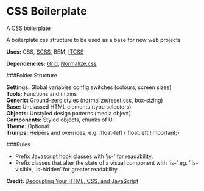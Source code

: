 # CSS Boilerplate
A CSS boilerplate

A boilerplate css structure to be used as a base for new web projects

<strong>Uses:</strong> CSS, <a href="http://sass-lang.com/">SCSS</a>, BEM, <a href="http://itcss.io/">ITCSS</a>

<strong>Dependencies:</strong> <a href="https://github.com/beardedboy/Grid">Grid</a>, <a href="http://github.com/necolas/normalize.css">Normalize.css</a>

###Folder Structure

<b>Settings:</b> Global variables config switches (colours, screen sizes)</br>
<b>Tools:</b>  Functions and mixins</br>
<b>Generic:</b>  Ground-zero styles (normalize/reset.css, box-sizing)</br>
<b>Base:</b>  Unclassed HTML elements (type selectors)</br>
<b>Objects:</b>  Unstyled design patterns (media object)</br>
<b>Components:</b>  Styled objects, chunks of UI</br>
<b>Theme:</b>  Optional</br>
<b>Trumps:</b>  Helpers and overrides, e.g. .float-left { float:left !important;}</br>

###Rules

<ul>
<li>Prefix Javascript hook classes with 'js-' for readability.</li>
<li>Prefix classes that alter the state of a visual component with 'is-' eg. '.is-visible, .is-hidden' for greater readability.</li>
</ul>

<b>Credit: </b><a href="http://philipwalton.com/articles/decoupling-html-css-and-javascript/">Decoupling Your HTML, CSS, and JavaScript</a>